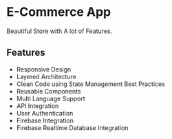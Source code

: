 # E-Commerce App
Beautiful Store with A lot of Features.

## Features
- Responsive Design
- Layered Architecture
- Clean Code using State Management Best Practices
- Reusable Components
- Multi Language Support
- API Integration
- User Authentication
- Firebase Integration
- Firebase Realtime Database Integration
